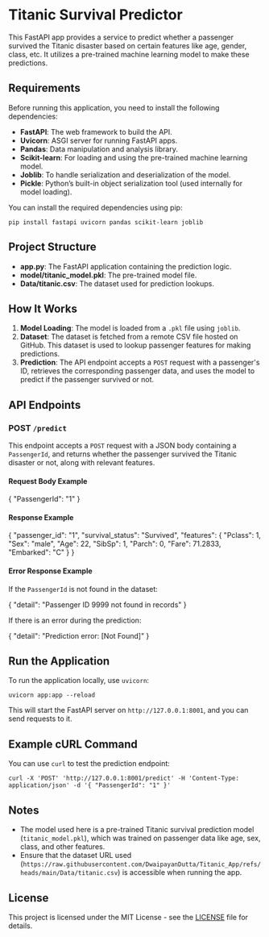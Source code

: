 # Titanic Survival Predictor

This FastAPI app provides a service to predict whether a passenger survived the Titanic disaster based on certain features like age, gender, class, etc. It utilizes a pre-trained machine learning model to make these predictions.

## Requirements

Before running this application, you need to install the following dependencies:

- **FastAPI**: The web framework to build the API.
- **Uvicorn**: ASGI server for running FastAPI apps.
- **Pandas**: Data manipulation and analysis library.
- **Scikit-learn**: For loading and using the pre-trained machine learning model.
- **Joblib**: To handle serialization and deserialization of the model.
- **Pickle**: Python’s built-in object serialization tool (used internally for model loading).

You can install the required dependencies using pip:

`pip install fastapi uvicorn pandas scikit-learn joblib`

## Project Structure

- **app.py**: The FastAPI application containing the prediction logic.
- **model/titanic_model.pkl**: The pre-trained model file.
- **Data/titanic.csv**: The dataset used for prediction lookups.

## How It Works

1. **Model Loading**: The model is loaded from a `.pkl` file using `joblib`.
2. **Dataset**: The dataset is fetched from a remote CSV file hosted on GitHub. This dataset is used to lookup passenger features for making predictions.
3. **Prediction**: The API endpoint accepts a `POST` request with a passenger's ID, retrieves the corresponding passenger data, and uses the model to predict if the passenger survived or not.

## API Endpoints

### POST `/predict`

This endpoint accepts a `POST` request with a JSON body containing a `PassengerId`, and returns whether the passenger survived the Titanic disaster or not, along with relevant features.

#### Request Body Example

{
  "PassengerId": "1"
}

#### Response Example

{
  "passenger_id": "1",
  "survival_status": "Survived",
  "features": {
    "Pclass": 1,
    "Sex": "male",
    "Age": 22,
    "SibSp": 1,
    "Parch": 0,
    "Fare": 71.2833,
    "Embarked": "C"
  }
}

#### Error Response Example

If the `PassengerId` is not found in the dataset:

{
  "detail": "Passenger ID 9999 not found in records"
}

If there is an error during the prediction:

{
  "detail": "Prediction error: [Not Found]"
}

## Run the Application

To run the application locally, use `uvicorn`:

`uvicorn app:app --reload`

This will start the FastAPI server on `http://127.0.0.1:8001`, and you can send requests to it.

## Example cURL Command

You can use `curl` to test the prediction endpoint:

`curl -X 'POST' 'http://127.0.0.1:8001/predict' -H 'Content-Type: application/json' -d '{ "PassengerId": "1" }'`

## Notes

- The model used here is a pre-trained Titanic survival prediction model (`titanic_model.pkl`), which was trained on passenger data like age, sex, class, and other features.
- Ensure that the dataset URL used (`https://raw.githubusercontent.com/DwaipayanDutta/Titanic_App/refs/heads/main/Data/titanic.csv`) is accessible when running the app.

## License

This project is licensed under the MIT License - see the [LICENSE](LICENSE) file for details.
